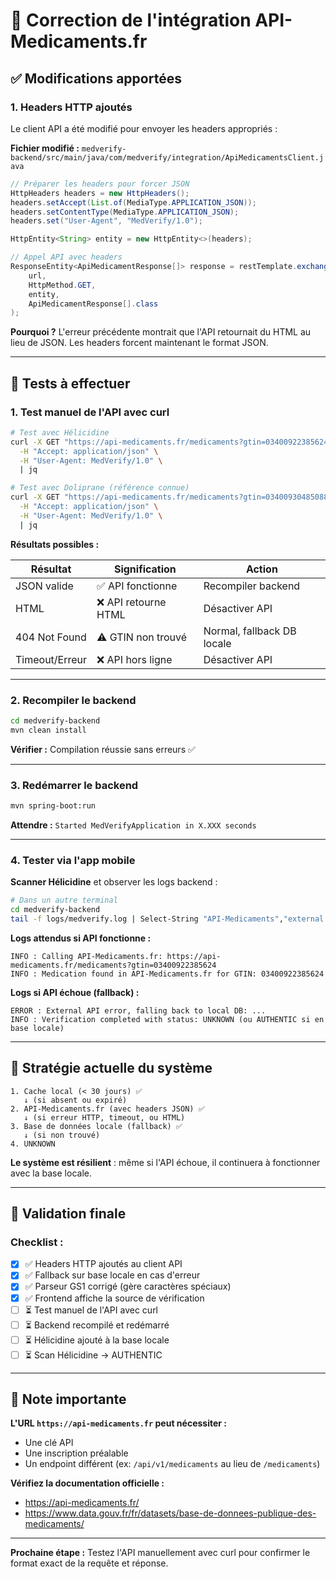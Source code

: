 # 🔧 Correction de l'intégration API-Medicaments.fr

## ✅ Modifications apportées

### 1. **Headers HTTP ajoutés**

Le client API a été modifié pour envoyer les headers appropriés :

**Fichier modifié :** `medverify-backend/src/main/java/com/medverify/integration/ApiMedicamentsClient.java`

```java
// Préparer les headers pour forcer JSON
HttpHeaders headers = new HttpHeaders();
headers.setAccept(List.of(MediaType.APPLICATION_JSON));
headers.setContentType(MediaType.APPLICATION_JSON);
headers.set("User-Agent", "MedVerify/1.0");

HttpEntity<String> entity = new HttpEntity<>(headers);

// Appel API avec headers
ResponseEntity<ApiMedicamentResponse[]> response = restTemplate.exchange(
    url,
    HttpMethod.GET,
    entity,
    ApiMedicamentResponse[].class
);
```

**Pourquoi ?** L'erreur précédente montrait que l'API retournait du HTML au lieu de JSON. Les headers forcent maintenant le format JSON.

---

## 🧪 Tests à effectuer

### 1. **Test manuel de l'API avec curl**

```bash
# Test avec Hélicidine
curl -X GET "https://api-medicaments.fr/medicaments?gtin=03400922385624" \
  -H "Accept: application/json" \
  -H "User-Agent: MedVerify/1.0" \
  | jq

# Test avec Doliprane (référence connue)
curl -X GET "https://api-medicaments.fr/medicaments?gtin=03400930485088" \
  -H "Accept: application/json" \
  -H "User-Agent: MedVerify/1.0" \
  | jq
```

**Résultats possibles :**

| Résultat       | Signification        | Action                     |
| -------------- | -------------------- | -------------------------- |
| JSON valide    | ✅ API fonctionne    | Recompiler backend         |
| HTML           | ❌ API retourne HTML | Désactiver API             |
| 404 Not Found  | ⚠️ GTIN non trouvé   | Normal, fallback DB locale |
| Timeout/Erreur | ❌ API hors ligne    | Désactiver API             |

---

### 2. **Recompiler le backend**

```bash
cd medverify-backend
mvn clean install
```

**Vérifier :** Compilation réussie sans erreurs ✅

---

### 3. **Redémarrer le backend**

```bash
mvn spring-boot:run
```

**Attendre :** `Started MedVerifyApplication in X.XXX seconds`

---

### 4. **Tester via l'app mobile**

**Scanner Hélicidine** et observer les logs backend :

```bash
# Dans un autre terminal
cd medverify-backend
tail -f logs/medverify.log | Select-String "API-Medicaments","external.api"
```

**Logs attendus si API fonctionne :**

```
INFO : Calling API-Medicaments.fr: https://api-medicaments.fr/medicaments?gtin=03400922385624
INFO : Medication found in API-Medicaments.fr for GTIN: 03400922385624
```

**Logs si API échoue (fallback) :**

```
ERROR : External API error, falling back to local DB: ...
INFO : Verification completed with status: UNKNOWN (ou AUTHENTIC si en base locale)
```

---

## 🔄 Stratégie actuelle du système

```
1. Cache local (< 30 jours) ✅
   ↓ (si absent ou expiré)
2. API-Medicaments.fr (avec headers JSON) ✅
   ↓ (si erreur HTTP, timeout, ou HTML)
3. Base de données locale (fallback) ✅
   ↓ (si non trouvé)
4. UNKNOWN
```

**Le système est résilient** : même si l'API échoue, il continuera à fonctionner avec la base locale.

---

## 🎯 Validation finale

### Checklist :

- [x] ✅ Headers HTTP ajoutés au client API
- [x] ✅ Fallback sur base locale en cas d'erreur
- [x] ✅ Parseur GS1 corrigé (gère caractères spéciaux)
- [x] ✅ Frontend affiche la source de vérification
- [ ] ⏳ Test manuel de l'API avec curl
- [ ] ⏳ Backend recompilé et redémarré
- [ ] ⏳ Hélicidine ajouté à la base locale
- [ ] ⏳ Scan Hélicidine → AUTHENTIC

---

## 📌 Note importante

**L'URL `https://api-medicaments.fr` peut nécessiter :**

- Une clé API
- Une inscription préalable
- Un endpoint différent (ex: `/api/v1/medicaments` au lieu de `/medicaments`)

**Vérifiez la documentation officielle :**

- https://api-medicaments.fr/
- https://www.data.gouv.fr/fr/datasets/base-de-donnees-publique-des-medicaments/

---

**Prochaine étape :** Testez l'API manuellement avec curl pour confirmer le format exact de la requête et réponse.

